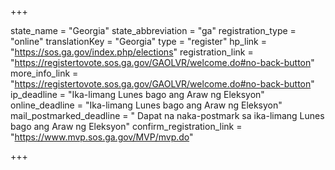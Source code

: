 +++

state_name = "Georgia"
state_abbreviation = "ga"
registration_type = "online"
translationKey = "Georgia"
type = "register"
hp_link = "https://sos.ga.gov/index.php/elections"
registration_link = "https://registertovote.sos.ga.gov/GAOLVR/welcome.do#no-back-button"
more_info_link = "https://registertovote.sos.ga.gov/GAOLVR/welcome.do#no-back-button"
ip_deadline = "Ika-limang Lunes bago ang Araw ng Eleksyon"
online_deadline = "Ika-limang Lunes bago ang Araw ng Eleksyon"
mail_postmarked_deadline = " Dapat na naka-postmark sa ika-limang Lunes bago ang Araw ng Eleksyon"
confirm_registration_link = "https://www.mvp.sos.ga.gov/MVP/mvp.do"

+++